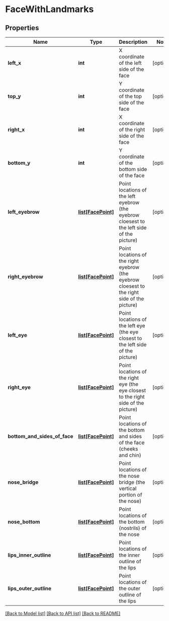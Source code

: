 # FaceWithLandmarks

## Properties
Name | Type | Description | Notes
------------ | ------------- | ------------- | -------------
**left_x** | **int** | X coordinate of the left side of the face | [optional] 
**top_y** | **int** | Y coordinate of the top side of the face | [optional] 
**right_x** | **int** | X coordinate of the right side of the face | [optional] 
**bottom_y** | **int** | Y coordinate of the bottom side of the face | [optional] 
**left_eyebrow** | [**list[FacePoint]**](FacePoint.md) | Point locations of the left eyebrow (the eyebrow cloesest to the left side of the picture) | [optional] 
**right_eyebrow** | [**list[FacePoint]**](FacePoint.md) | Point locations of the right eyebrow (the eyebrow cloesest to the right side of the picture) | [optional] 
**left_eye** | [**list[FacePoint]**](FacePoint.md) | Point locations of the left eye (the eye closest to the left side of the picture) | [optional] 
**right_eye** | [**list[FacePoint]**](FacePoint.md) | Point locations of the right eye (the eye closest to the right side of the picture) | [optional] 
**bottom_and_sides_of_face** | [**list[FacePoint]**](FacePoint.md) | Point locations of the bottom and sides of the face (cheeks and chin) | [optional] 
**nose_bridge** | [**list[FacePoint]**](FacePoint.md) | Point locations of the nose bridge (the vertical portion of the nose) | [optional] 
**nose_bottom** | [**list[FacePoint]**](FacePoint.md) | Point locations of the bottom (nostrils) of the nose | [optional] 
**lips_inner_outline** | [**list[FacePoint]**](FacePoint.md) | Point locations of the inner outline of the lips | [optional] 
**lips_outer_outline** | [**list[FacePoint]**](FacePoint.md) | Point locations of the outer outline of the lips | [optional] 

[[Back to Model list]](../README.md#documentation-for-models) [[Back to API list]](../README.md#documentation-for-api-endpoints) [[Back to README]](../README.md)


